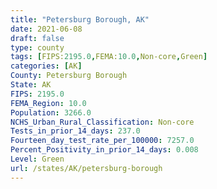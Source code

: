 ```yaml
---
title: "Petersburg Borough, AK"
date: 2021-06-08
draft: false
type: county
tags: [FIPS:2195.0,FEMA:10.0,Non-core,Green]
categories: [AK]
County: Petersburg Borough
State: AK
FIPS: 2195.0
FEMA_Region: 10.0
Population: 3266.0
NCHS_Urban_Rural_Classification: Non-core
Tests_in_prior_14_days: 237.0
Fourteen_day_test_rate_per_100000: 7257.0
Percent_Positivity_in_prior_14_days: 0.008
Level: Green
url: /states/AK/petersburg-borough
---
```



